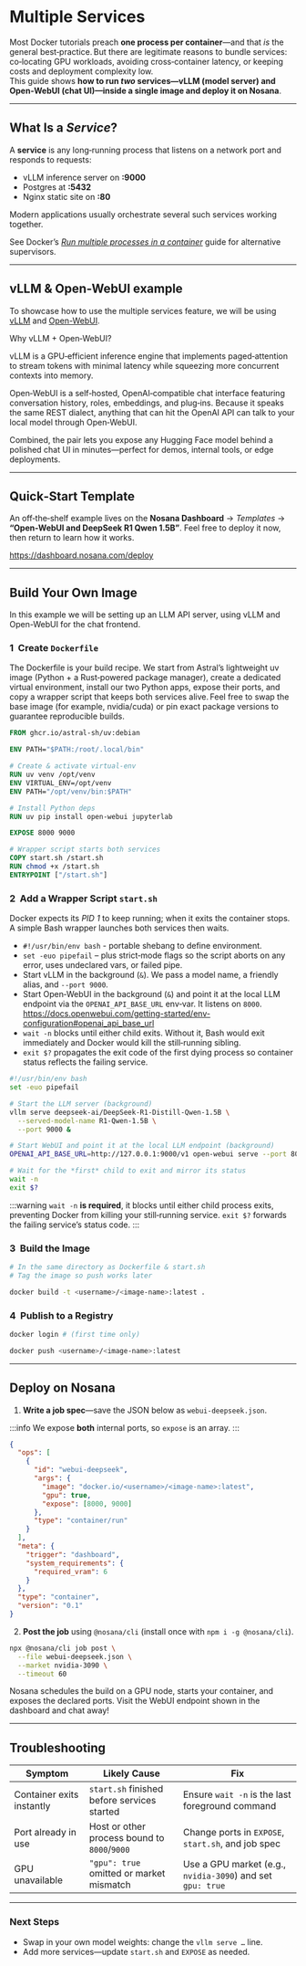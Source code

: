 # Multiple Services

Most Docker tutorials preach **one process per container**—and that _is_ the general best‑practice. But there are legitimate reasons to bundle services: co‑locating GPU workloads, avoiding cross‑container latency, or keeping costs and deployment complexity low.  
This guide shows **how to run _two_ services—vLLM (model server) and Open‑WebUI (chat UI)—inside a single image and deploy it on Nosana**.

---

## What Is a _Service_?

A **service** is any long‑running process that listens on a network port and responds to requests:

- vLLM inference server on **:9000**
- Postgres at **:5432**
- Nginx static site on **:80**

Modern applications usually orchestrate several such services working together.

See Docker’s [_Run multiple processes in a container_](https://docs.docker.com/engine/containers/multi-service_container/) guide for alternative supervisors.

---

## vLLM & Open-WebUI example

To showcase how to use the multiple services feature, we will be using [vLLM](https://docs.vllm.ai/en/latest/index.html) and [Open-WebUI](https://docs.openwebui.com/).

Why vLLM + Open‑WebUI?

vLLM is a GPU‑efficient inference engine that implements paged‑attention to stream tokens with minimal latency while squeezing more concurrent contexts into memory.

Open‑WebUI is a self‑hosted, OpenAI‑compatible chat interface featuring conversation history, roles, embeddings, and plug‑ins. Because it speaks the same REST dialect, anything that can hit the OpenAI API can talk to your local model through Open‑WebUI.

Combined, the pair lets you expose any Hugging Face model behind a polished chat UI in minutes—perfect for demos, internal tools, or edge deployments.

---

## Quick‑Start Template

An off‑the‑shelf example lives on the **Nosana Dashboard** → _Templates_ → **“Open‑WebUI and DeepSeek R1 Qwen 1.5B”**. Feel free to deploy it now, then return to learn how it works.

<https://dashboard.nosana.com/deploy>

---

## Build Your Own Image

In this example we will be setting up an LLM API server, using vLLM and Open-WebUI for the chat frontend.

### 1  Create `Dockerfile`

The Dockerfile is your build recipe. We start from Astral’s lightweight uv image (Python + a Rust‑powered package manager), create a dedicated virtual environment, install our two Python apps, expose their ports, and copy a wrapper script that keeps both services alive. Feel free to swap the base image (for example, nvidia/cuda) or pin exact package versions to guarantee reproducible builds.

```Dockerfile
FROM ghcr.io/astral-sh/uv:debian

ENV PATH="$PATH:/root/.local/bin"

# Create & activate virtual‑env
RUN uv venv /opt/venv
ENV VIRTUAL_ENV=/opt/venv
ENV PATH="/opt/venv/bin:$PATH"

# Install Python deps
RUN uv pip install open-webui jupyterlab

EXPOSE 8000 9000

# Wrapper script starts both services
COPY start.sh /start.sh
RUN chmod +x /start.sh
ENTRYPOINT ["/start.sh"]
```

### 2  Add a Wrapper Script `start.sh`

Docker expects its _PID 1_ to keep running; when it exits the container stops. A simple Bash wrapper launches both services then waits.

- `#!/usr/bin/env bash` - portable shebang to define environment.
- `set -euo pipefail` – plus strict‑mode flags so the script aborts on any error, uses undeclared vars, or failed pipe.
- Start vLLM in the background (`&`). We pass a model name, a friendly alias, and `--port 9000`.
- Start Open‑WebUI in the background (`&`) and point it at the local LLM endpoint via the `OPENAI_API_BASE_URL` env‑var. It listens on `8000`. <https://docs.openwebui.com/getting-started/env-configuration#openai_api_base_url>
- `wait -n` blocks until either child exits. Without it, Bash would exit immediately and Docker would kill the still‑running sibling.
- `exit $?` propagates the exit code of the first dying process so container status reflects the failing service.

```bash
#!/usr/bin/env bash
set -euo pipefail

# Start the LLM server (background)
vllm serve deepseek-ai/DeepSeek-R1-Distill-Qwen-1.5B \
  --served-model-name R1-Qwen-1.5B \
  --port 9000 &

# Start WebUI and point it at the local LLM endpoint (background)
OPENAI_API_BASE_URL=http://127.0.0.1:9000/v1 open-webui serve --port 8000 &

# Wait for the *first* child to exit and mirror its status
wait -n
exit $?
```

:::warning
`wait -n` **is required**, it blocks until either child process exits, preventing Docker from killing your still‑running service. `exit $?` forwards the failing service’s status code.
:::

### 3  Build the Image

```sh
# In the same directory as Dockerfile & start.sh
# Tag the image so push works later

docker build -t <username>/<image-name>:latest .
```

### 4  Publish to a Registry

```sh
docker login # (first time only)

docker push <username>/<image-name>:latest
```

---

## Deploy on Nosana

1. **Write a job spec**—save the JSON below as `webui-deepseek.json`.

:::info
We expose **both** internal ports, so `expose` is an array.
:::

```json
{
  "ops": [
    {
      "id": "webui-deepseek",
      "args": {
        "image": "docker.io/<username>/<image-name>:latest",
        "gpu": true,
        "expose": [8000, 9000]
      },
      "type": "container/run"
    }
  ],
  "meta": {
    "trigger": "dashboard",
    "system_requirements": {
      "required_vram": 6
    }
  },
  "type": "container",
  "version": "0.1"
}
```

2. **Post the job** using `@nosana/cli` (install once with `npm i -g @nosana/cli`).

```sh
npx @nosana/cli job post \
  --file webui-deepseek.json \
  --market nvidia-3090 \
  --timeout 60
```

Nosana schedules the build on a GPU node, starts your container, and exposes the declared ports. Visit the WebUI endpoint shown in the dashboard and chat away!

---

## Troubleshooting

| Symptom                   | Likely Cause                                 | Fix                                                        |
| ------------------------- | -------------------------------------------- | ---------------------------------------------------------- |
| Container exits instantly | `start.sh` finished before services started  | Ensure `wait -n` is the last foreground command            |
| Port already in use       | Host or other process bound to `8000`/`9000` | Change ports in `EXPOSE`, `start.sh`, and job spec         |
| GPU unavailable           | `"gpu": true` omitted or market mismatch     | Use a GPU market (e.g., `nvidia-3090`) and set `gpu: true` |

---

### Next Steps

- Swap in your own model weights: change the `vllm serve …` line.
- Add more services—update `start.sh` and `EXPOSE` as needed.
